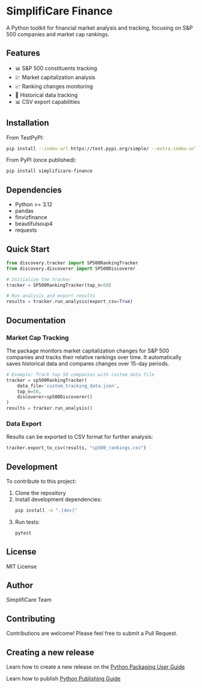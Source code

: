# SimplifiCare Finance

A Python toolkit for financial market analysis and tracking, focusing on S&P 500 companies and market cap rankings.

## Features

- 📊 S&P 500 constituents tracking
- 💹 Market capitalization analysis
- 📈 Ranking changes monitoring
- 📑 Historical data tracking
- 📊 CSV export capabilities

## Installation

From TestPyPI:
```bash
pip install --index-url https://test.pypi.org/simple/ --extra-index-url https://pypi.org/simple simplificare-finance
```

From PyPI (once published):
```bash
pip install simplificare-finance
```

## Dependencies

- Python >= 3.12
- pandas
- finvizfinance
- beautifulsoup4
- requests

## Quick Start

```python
from discovery.tracker import SP500RankingTracker
from discovery.discoverer import SP500Discoverer

# Initialize the tracker
tracker = SP500RankingTracker(top_n=50)

# Run analysis and export results
results = tracker.run_analysis(export_csv=True)
```

## Documentation

### Market Cap Tracking

The package monitors market capitalization changes for S&P 500 companies and tracks their relative rankings over time. It automatically saves historical data and compares changes over 15-day periods.

```python
# Example: Track top 50 companies with custom data file
tracker = sp500RankingTracker(
    data_file='custom_tracking_data.json',
    top_n=50,
    discoverer=sp500Discoverer()
)
results = tracker.run_analysis()
```

### Data Export

Results can be exported to CSV format for further analysis:

```python
tracker.export_to_csv(results, "sp500_rankings.csv")
```

## Development

To contribute to this project:

1. Clone the repository
2. Install development dependencies:
   ```bash
   pip install -e ".[dev]"
   ```
3. Run tests:
   ```bash
   pytest
   ```

## License

MIT License

## Author

SimplifiCare Team

## Contributing

Contributions are welcome! Please feel free to submit a Pull Request.


## Creating a new release

Learn how to create a new release on the <a href="https://packaging.python.org/guides/section-build-and-publish/" title="External link" target="_blank" rel="noopener">Python Packaging User Guide</a>

Learn how to publish <a href="https://packaging.python.org/en/latest/tutorials/packaging-projects/" title="External link" target="_blank" rel="noopener">Python Publishing Guide</a>

